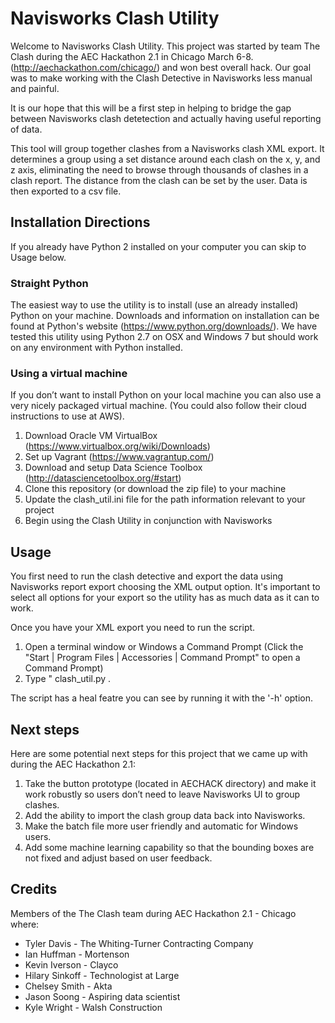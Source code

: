 # Navisworks Clash Utility

Welcome to Navisworks Clash Utility.  This project was started by team The Clash during the AEC Hackathon 2.1 in Chicago March 6-8.  (http://aechackathon.com/chicago/) and won best overall hack.  Our goal was to make working with the Clash Detective in Navisworks less manual and painful.

It is our hope that this will be a first step in helping to bridge the gap between Navisworks clash detetection and actually having useful reporting of data.

This tool will group together clashes from a Navisworks clash XML export.   It determines a group using a set distance around each clash on the x, y, and z axis, eliminating the need to browse through thousands of clashes in a clash report.  The distance from the clash can be set by the user. Data is then exported to a csv file.

## Installation Directions

If you already have Python 2 installed on your computer you can skip to Usage below.

### Straight Python

The easiest way to use the utility is to install (use an already installed) Python on your machine.   Downloads and information on installation can be found at Python's website (https://www.python.org/downloads/).   We have tested this utility using Python 2.7 on OSX and Windows 7 but should work on any environment with Python installed.

### Using a virtual machine

If you don’t want to install Python on your local machine you can also use a very nicely packaged virtual machine.  (You could also follow their cloud instructions to use at AWS).

1. Download Oracle VM VirtualBox (https://www.virtualbox.org/wiki/Downloads)
2. Set up Vagrant (https://www.vagrantup.com/)
3. Download and setup Data Science Toolbox (http://datasciencetoolbox.org/#start)
4. Clone this repository (or download the zip file) to your machine
5. Update the clash_util.ini file for the path information relevant to your project
5. Begin using the Clash Utility in conjunction with Navisworks

## Usage

You first need to run the clash detective and export the data using Navisworks report export choosing the XML output option. It's important to select all options for your export so the utility has as much data as it can to work.

Once you have your XML export you need to run the script. 

1. Open a terminal window or Windows a Command Prompt (Click the "Start | Program Files | Accessories | Command Prompt" to open a Command Prompt)
2. Type "<PATH TO PYTHON INTERPRETER> clash_util.py <NAME OF XML EXPORT FILE>.   

The script has a heal featre you can see by running it with the '-h' option.

## Next steps

Here are some potential next steps for this project that we came up with during the AEC Hackathon 2.1:

1. Take the button prototype (located in AECHACK directory) and make it work robustly so users don’t need to leave Navisworks UI to group clashes.
2. Add the ability to import the clash group data back into Navisworks. 
3. Make the batch file more user friendly and automatic for Windows users.
4. Add some machine learning capability so that the bounding boxes are not fixed and adjust based on user feedback.

## Credits

Members of the The Clash team during AEC Hackathon 2.1 - Chicago where:

- Tyler Davis - The Whiting-Turner Contracting Company
- Ian Huffman - Mortenson
- Kevin Iverson - Clayco
- Hilary Sinkoff - Technologist at Large
- Chelsey Smith - Akta
- Jason Soong - Aspiring data scientist
- Kyle Wright - Walsh Construction

